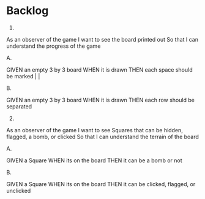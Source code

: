 # Backlog

1.

As an observer of the game
I want to see the board printed out
So that I can understand the progress of the game

A.

GIVEN an empty 3 by 3 board
WHEN it is drawn
THEN each space should be marked | |

B.

GIVEN an empty 3 by 3 board
WHEN it is drawn
THEN each row should be separated

2.

As an observer of the game
I want to see Squares that can be hidden, flagged, a bomb, or clicked
So that I can understand the terrain of the board

A.

GIVEN a Square
WHEN its on the board
THEN it can be a bomb or not

B.

GIVEN a Square
WHEN its on the board
THEN it can be clicked, flagged, or unclicked
